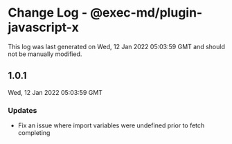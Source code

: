 # Change Log - @exec-md/plugin-javascript-x

This log was last generated on Wed, 12 Jan 2022 05:03:59 GMT and should not be manually modified.

## 1.0.1
Wed, 12 Jan 2022 05:03:59 GMT

### Updates

- Fix an issue where import variables were undefined prior to fetch completing

